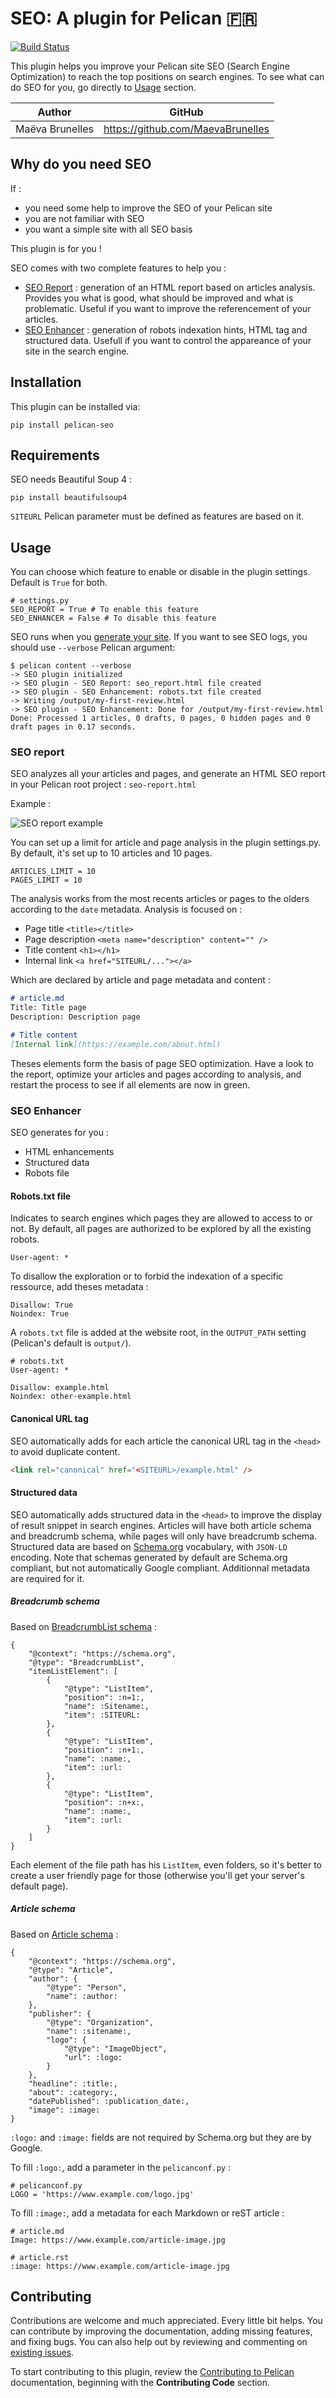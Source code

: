 # SEO: A plugin for Pelican :fr:

[![Build Status](https://img.shields.io/github/workflow/status/pelican-plugins/seo/build)](https://github.com/pelican-plugins/seo/actions)

This plugin helps you improve your Pelican site SEO (Search Engine Optimization) to reach the top positions on search engines. To see what can do SEO for you, go directly to [Usage](#usage) section.

| Author          | GitHub                            |
| :-------------: | :-------------------------------: |
| Maëva Brunelles | https://github.com/MaevaBrunelles |

## Why do you need SEO

If :
* you need some help to improve the SEO of your Pelican site
* you are not familiar with SEO
* you want a simple site with all SEO basis

This plugin is for you !

SEO comes with two complete features to help you :
* [SEO Report](#seo-report) : generation of an HTML report based on articles analysis. Provides you what is good, what should be improved and what is problematic. Useful if you want to improve the referencement of your articles.
* [SEO Enhancer](#seo-enhancer) : generation of robots indexation hints, HTML tag and structured data. Usefull if you want to control the appareance of your site in the search engine.

## Installation

This plugin can be installed via:

    pip install pelican-seo

## Requirements

SEO needs Beautiful Soup 4 :

```
pip install beautifulsoup4
```

`SITEURL` Pelican parameter must be defined as features are based on it.

## Usage

You can choose which feature to enable or disable in the plugin settings. Default is `True` for both.

```
# settings.py
SEO_REPORT = True # To enable this feature
SEO_ENHANCER = False # To disable this feature
```

SEO runs when you [generate your site](https://docs.getpelican.com/en/stable/quickstart.html#generate-your-site). If you want to see SEO logs, you should use `--verbose` Pelican argument:
```
$ pelican content --verbose
-> SEO plugin initialized
-> SEO plugin - SEO Report: seo_report.html file created
-> SEO plugin - SEO Enhancement: robots.txt file created
-> Writing /output/my-first-review.html
-> SEO plugin - SEO Enhancement: Done for /output/my-first-review.html
Done: Processed 1 articles, 0 drafts, 0 pages, 0 hidden pages and 0 draft pages in 0.17 seconds.
```

### SEO report

SEO analyzes all your articles and pages, and generate an HTML SEO report in your Pelican root project : `seo-report.html`

Example :

![SEO report example](docs/seo-report-example.png)

You can set up a limit for article and page analysis in the plugin settings.py. By default, it's set up to 10 articles and 10 pages.

```
ARTICLES_LIMIT = 10
PAGES_LIMIT = 10
```

The analysis works from the most recents articles or pages to the olders according to the `date` metadata.
Analysis is focused on :
* Page title `<title></title>`
* Page description `<meta name="description" content="" />`
* Title content `<h1></h1>`
* Internal link `<a href="SITEURL/..."></a>`

Which are declared by article and page metadata and content :

```markdown
# article.md
Title: Title page
Description: Description page

# Title content
[Internal link](https://example.com/about.html)
```

Theses elements form the basis of page SEO optimization. Have a look to the report, optimize your articles and pages according to analysis, and restart the process to see if all elements are now in green.

### SEO Enhancer

SEO generates for you :
* HTML enhancements
* Structured data
* Robots file

#### Robots.txt file

Indicates to search engines which pages they are allowed to access to or not. By default, all pages are authorized to be explored by all the existing robots.

```
User-agent: *
```

To disallow the exploration or to forbid the indexation of a specific ressource, add theses metadata :

```
Disallow: True
Noindex: True
```

A `robots.txt` file is added at the website root, in the `OUTPUT_PATH` setting (Pelican's default is `output/`).

```
# robots.txt
User-agent: *

Disallow: example.html
Noindex: other-example.html
```

#### Canonical URL tag

SEO automatically adds for each article the canonical URL tag in the `<head>` to avoid duplicate content.

```html
<link rel="canonical" href="<SITEURL>/example.html" />
```

#### Structured data

SEO automatically adds structured data in the `<head>` to improve the display of result snippet in search engines. Articles will have both article schema and breadcrumb schema, while pages will only have breadcrumb schema.
Structured data are based on [Schema.org](https://schema.org/) vocabulary, with `JSON-LD` encoding. Note that schemas generated by default are Schema.org compliant, but not automatically Google compliant. Additionnal metadata are required for it.

##### Breadcrumb schema

Based on [BreadcrumbList schema](https://schema.org/BreadcrumbList) :

```
{
    "@context": "https://schema.org",
    "@type": "BreadcrumbList",
    "itemListElement": [
        {
            "@type": "ListItem",
            "position": :n=1:,
            "name": :Sitename:,
            "item": :SITEURL:
        },
        {
            "@type": "ListItem",
            "position": :n+1:,
            "name": :name:,
            "item": :url:
        },
        {
            "@type": "ListItem",
            "position": :n+x:,
            "name": :name:,
            "item": :url:
        }
    ]
}
```

Each element of the file path has his `ListItem`, even folders, so it's better to create a user friendly page for those (otherwise you'll get your server's default page).

##### Article schema

Based on [Article schema](https://schema.org/Article) :

```
{
    "@context": "https://schema.org",
    "@type": "Article",
    "author": {
        "@type": "Person",
        "name": :author:
    },
    "publisher": {
        "@type": "Organization",
        "name": :sitename:,
        "logo": {
            "@type": "ImageObject",
            "url": :logo:
        }
    },
    "headline": :title:,
    "about": :category:,
    "datePublished": :publication_date:,
    "image": :image:
}
```

`:logo:` and `:image:` fields are not required by Schema.org but they are by Google.

To fill `:logo:`, add a parameter in the `pelicanconf.py` :

```
# pelicanconf.py
LOGO = 'https://www.example.com/logo.jpg'
```

To fill `:image:`, add a metadata for each Markdown or reST article :

```
# article.md
Image: https://www.example.com/article-image.jpg

# article.rst
:image: https://www.example.com/article-image.jpg
```

## Contributing

Contributions are welcome and much appreciated. Every little bit helps. You can contribute by improving the documentation, adding missing features, and fixing bugs. You can also help out by reviewing and commenting on [existing issues][].

To start contributing to this plugin, review the [Contributing to Pelican][] documentation, beginning with the **Contributing Code** section.

[existing issues]: https://github.com/pelican-plugins/seo/issues
[Contributing to Pelican]: https://docs.getpelican.com/en/latest/contribute.html
